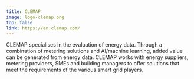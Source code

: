 ```yaml
---
title: CLEMAP
image: logo-clemap.png
top: false
link: https://en.clemap.com/
---
```


CLEMAP specialises in the evaluation of energy data. Through a combination of metering solutions and AI/machine learning, added value can be generated from energy data. CLEMAP works with energy suppliers, metering providers, SMEs and building managers to offer solutions that meet the requirements of the various smart grid players.
